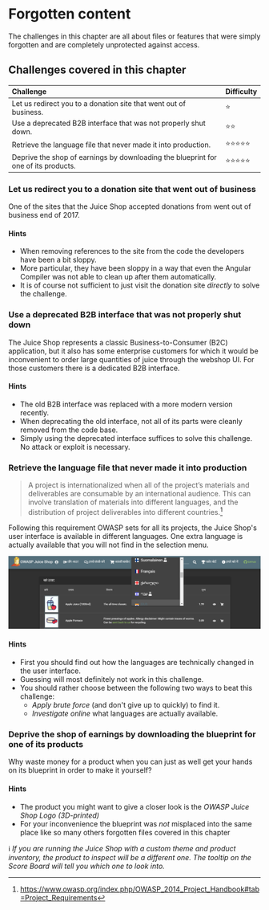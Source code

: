 # Forgotten content

The challenges in this chapter are all about files or features that were
simply forgotten and are completely unprotected against access.

## Challenges covered in this chapter

| Challenge                                                                          | Difficulty                     |
|:-----------------------------------------------------------------------------------|:-------------------------------|
| Let us redirect you to a donation site that went out of business.                  | :star:                         |
| Use a deprecated B2B interface that was not properly shut down.                    | :star::star:                   |
| Retrieve the language file that never made it into production.                     | :star::star::star::star::star: |
| Deprive the shop of earnings by downloading the blueprint for one of its products. | :star::star::star::star::star: |

### Let us redirect you to a donation site that went out of business

One of the sites that the Juice Shop accepted donations from went out of
business end of 2017.

#### Hints

* When removing references to the site from the code the developers have
  been a bit sloppy.
* More particular, they have been sloppy in a way that even the Angular
  Compiler was not able to clean up after them automatically.
* It is of course not sufficient to just visit the donation site
  _directly_ to solve the challenge.

### Use a deprecated B2B interface that was not properly shut down

The Juice Shop represents a classic Business-to-Consumer (B2C)
application, but it also has some enterprise customers for which it
would be inconvenient to order large quantities of juice through the
webshop UI. For those customers there is a dedicated B2B interface.

#### Hints

* The old B2B interface was replaced with a more modern version
  recently.
* When deprecating the old interface, not all of its parts were cleanly
  removed from the code base.
* Simply using the deprecated interface suffices to solve this
  challenge. No attack or exploit is necessary.

### Retrieve the language file that never made it into production

> A project is internationalized when all of the project’s materials and
> deliverables are consumable by an international audience. This can
> involve translation of materials into different languages, and the
> distribution of project deliverables into different countries.[^1]

Following this requirement OWASP sets for all its projects, the Juice
Shop's user interface is available in different languages. One extra
language is actually available that you will not find in the selection
menu.

![Language selection dropdown](/part3/img/languages.png)

#### Hints

* First you should find out how the languages are technically changed in
  the user interface.
* Guessing will most definitely not work in this challenge.
* You should rather choose between the following two ways to beat this
  challenge:
  * _Apply brute force_ (and don't give up to quickly) to find it.
  * _Investigate online_ what languages are actually available.

### Deprive the shop of earnings by downloading the blueprint for one of its products

Why waste money for a product when you can just as well get your hands
on its blueprint in order to make it yourself?

#### Hints

* The product you might want to give a closer look is the _OWASP Juice
  Shop Logo (3D-printed)_
* For your inconvenience the blueprint was _not_ misplaced into the same
  place like so many others forgotten files covered in this chapter

:information_source: _If you are running the Juice Shop with a custom
theme and product inventory, the product to inspect will be a different
one. The tooltip on the Score Board will tell you which one to look into._

[^1]: https://www.owasp.org/index.php/OWASP_2014_Project_Handbook#tab=Project_Requirements

